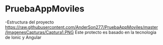 # PruebaAppMoviles
-Estructura del proyecto 
https://raw.githubusercontent.com/AnderSon277/PruebaAppMoviles/master/ImagenesCapturas/Captura1.PNG
Este protecto es basado en la tecnologia de Ionic y Angular
